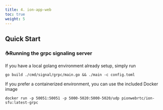 ```yaml
---
title: 4. ion-app-web
toc: true
weight: 5
---
```


## Quick Start

### ☕️Running the grpc signaling server

If you have a local golang environment already setup, simply run

```
go build ./cmd/signal/grpc/main.go && ./main -c config.toml
```

If you prefer a containerized environment, you can use the included Docker image

```
docker run -p 50051:50051 -p 5000-5020:5000-5020/udp pionwebrtc/ion-sfu:latest-grpc
```



